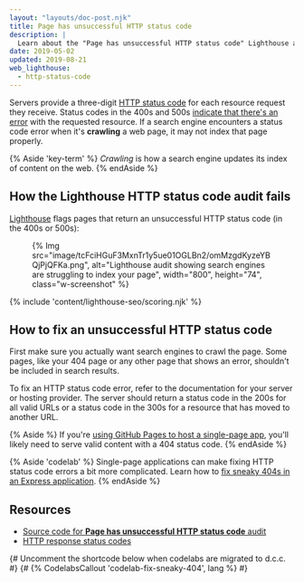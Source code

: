 ```yaml
---
layout: "layouts/doc-post.njk"
title: Page has unsuccessful HTTP status code
description: |
  Learn about the "Page has unsuccessful HTTP status code" Lighthouse audit.
date: 2019-05-02
updated: 2019-08-21
web_lighthouse:
  - http-status-code
---
```


Servers provide a three-digit [HTTP status code](https://developer.mozilla.org/docs/Web/HTTP/Status)
for each resource request they receive. Status codes in the 400s and 500s
[indicate that there's an error](https://developer.mozilla.org/docs/Web/HTTP/Status#Client_error_responses)
with the requested resource. If a search engine encounters a status code error
when it's **crawling** a web page, it may not index that page properly.

{% Aside 'key-term' %}
_Crawling_ is how a search engine updates its index of content on the web.
{% endAside %}

## How the Lighthouse HTTP status code audit fails

[Lighthouse](https://developers.google.com/web/tools/lighthouse/) flags pages
that return an unsuccessful HTTP status code (in the 400s or 500s):

<figure class="w-figure">
  {% Img src="image/tcFciHGuF3MxnTr1y5ue01OGLBn2/omMzgdKyzeYBQjPjQFKa.png", alt="Lighthouse audit showing search engines are struggling to index your page", width="800", height="74", class="w-screenshot" %}
</figure>

{% include 'content/lighthouse-seo/scoring.njk' %}

## How to fix an unsuccessful HTTP status code

First make sure you actually want search engines to crawl the page. Some pages,
like your 404 page or any other page that shows an error, shouldn't be included
in search results.

To fix an HTTP status code error, refer to the documentation for your server or
hosting provider. The server should return a status code in the 200s for all
valid URLs or a status code in the 300s for a resource that has moved to
another URL.

{% Aside %}
If you're
[using GitHub Pages to host a single-page app](https://www.smashingmagazine.com/2016/08/sghpa-single-page-app-hack-github-pages/),
you'll likely need to serve valid content with a 404 status code.
{% endAside %}

{% Aside 'codelab' %}
Single-page applications can make fixing HTTP status code errors a bit more
complicated. Learn how to [fix sneaky 404s in an Express application](/codelab-fix-sneaky-404).
{% endAside %}

## Resources

- [Source code for **Page has unsuccessful HTTP status code** audit](https://github.com/GoogleChrome/lighthouse/blob/master/lighthouse-core/audits/seo/http-status-code.js)
- [HTTP response status codes](https://developer.mozilla.org/docs/Web/HTTP/Status)

{# Uncomment the shortcode below when codelabs are migrated to d.c.c. #}
{# {% CodelabsCallout 'codelab-fix-sneaky-404', lang %} #}
